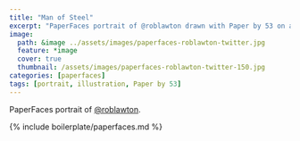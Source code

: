 ```yaml
---
title: "Man of Steel"
excerpt: "PaperFaces portrait of @roblawton drawn with Paper by 53 on an iPad."
image: 
  path: &image ../assets/images/paperfaces-roblawton-twitter.jpg 
  feature: *image
  cover: true
  thumbnail: /assets/images/paperfaces-roblawton-twitter-150.jpg
categories: [paperfaces]
tags: [portrait, illustration, Paper by 53]
---
```


PaperFaces portrait of [@roblawton](https://twitter.com/roblawton).

{% include boilerplate/paperfaces.md %}

